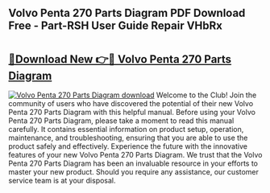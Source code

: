 ## Volvo Penta 270 Parts Diagram PDF Download Free - Part-RSH User Guide Repair VHbRx

# <h2><a href="http://dfs0x4.blite.top/?on=Volvo+Penta+270+Parts+Diagram">🔗Download New 👉🔴 Volvo Penta 270 Parts Diagram</a></h2>

[![Volvo Penta 270 Parts Diagram download](https://i.imgur.com/lujVjoI.png)](http://dfs0x4.blite.top/?on=Volvo+Penta+270+Parts+Diagram)
Welcome to the Club! Join the community of users who have discovered the potential of their new Volvo Penta 270 Parts Diagram with this helpful manual. Before using your Volvo Penta 270 Parts Diagram, please take a moment to read this manual carefully. It contains essential information on product setup, operation, maintenance, and troubleshooting, ensuring that you are able to use the product safely and effectively. Experience the future with the innovative features of your new Volvo Penta 270 Parts Diagram. We trust that the Volvo Penta 270 Parts Diagram has been an invaluable resource in your efforts to master your new product. Should you require any assistance, our customer service team is at your disposal.
